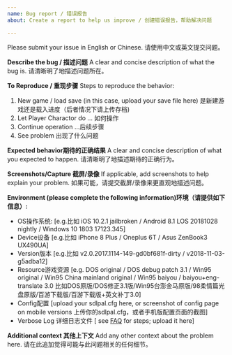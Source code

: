 ```yaml
---
name: Bug report / 错误报告
about: Create a report to help us improve / 创建错误报告，帮助解决问题

---
```


Please submit your issue in English or Chinese.
请使用中文或英文提交问题。

**Describe the bug / 描述问题**
A clear and concise description of what the bug is.
请清晰明了地描述问题所在。

**To Reproduce / 重现步骤**
Steps to reproduce the behavior:
1. New game / load save (in this case, upload your save file here) 是新建游戏还是载入进度（后者情况下请上传存档)
2. Let Player Charactor do ... 如何操作
3. Continue operation ...后续步骤
4. See problem 出现了什么问题

**Expected behavior期待的正确结果**
A clear and concise description of what you expected to happen.
请清晰明了地描述期待的正确行为。

**Screenshots/Capture 截屏/录像**
If applicable, add screenshots to help explain your problem.
如果可能，请提交截屏/录像来更直观地描述问题。

**Environment (please complete the following information)环境（请提供如下信息）:**
 - OS操作系统: [e.g.比如 iOS 10.2.1 jailbroken / Android 8.1 LOS 20181028 nightly / Windows 10 1803 17123.345]
 - Device设备 [e.g.比如 iPhone 8 Plus / Oneplus 6T / Asus ZenBook3 UX490UA]
 - Version版本 [e.g.比如 v2.0.2017.1114-149-gd0bf681f-dirty / v2018-11-03-g5adba12]
 - Resource游戏资源 [e.g. DOS original / DOS debug patch 3.1 / Win95 original / Win95 China mainland original / Win95 baiyou / baiyou+eng-translate 3.0 比如DOS原版/DOS修正3.1版/Win95台澎金马原版/98柔情篇光盘原版/百游下载版/百游下载版+英文补丁3.0]
 - Config配置 [upload your sdlpal.cfg here, or screenshot of config page on mobile versions 上传你的sdlpal.cfg，或者手机版配置页面的截图]
 - Verbose Log 详细日志文件 [ see [FAQ](../wiki) for steps; upload it here]

**Additional context 其他上下文**
Add any other context about the problem here.
请在此追加觉得可能与此问题相关的任何细节。
